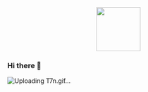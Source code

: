 <div id="header" align="center">
  <img src="https://i![T7n](https://github.com/MoshkaBortmanStar/MoshkaBortmanStar/assets/49586064/0f9817c3-95d3-481c-b463-ef51dbe1d50c)
.gifer.com/T7n.gif" width="100"/>
</div>

### Hi there 👋
![Uploading T7n.gif…]()

<!--
**MoshkaBortmanStar/MoshkaBortmanStar** is a ✨ _special_ ✨ repository because its `README.md` (this file) appears on your GitHub profile.

Here are some ideas to get you started:

- 🔭 I’m currently working on ...
- 🌱 I’m currently learning ...
- 👯 I’m looking to collaborate on ...
- 🤔 I’m looking for help with ...
- 💬 Ask me about ...
- 📫 How to reach me: ...
- 😄 Pronouns: ...
- ⚡ Fun fact: ...
-->
